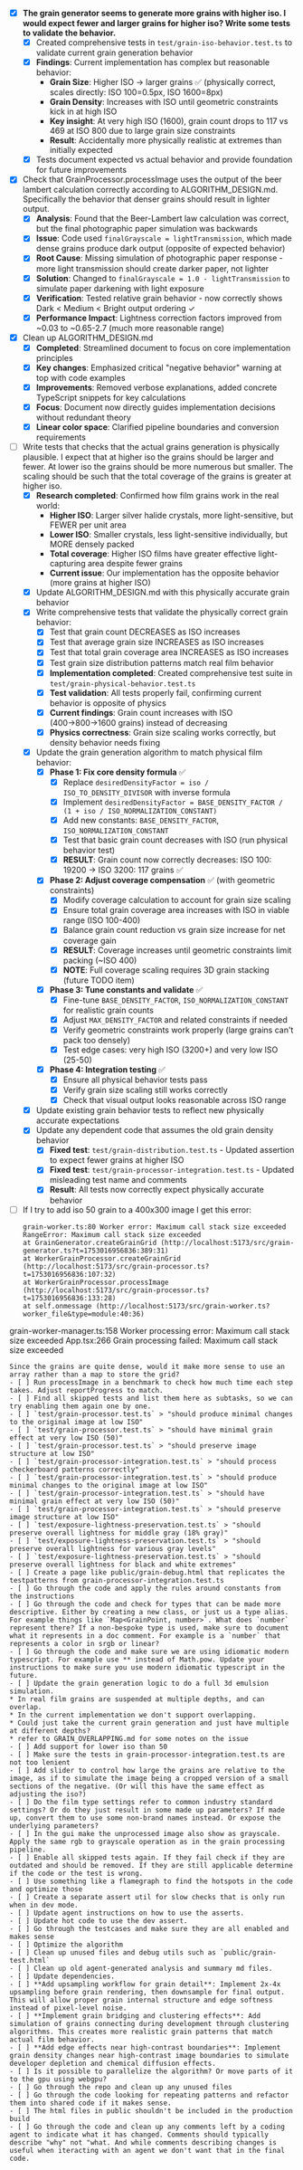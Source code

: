 - [x] **The grain generator seems to generate more grains with higher iso. I would expect fewer and larger grains for higher iso? Write some tests to validate the behavior.**
  - [x] Created comprehensive tests in `test/grain-iso-behavior.test.ts` to validate current grain generation behavior
  - [x] **Findings**: Current implementation has complex but reasonable behavior:
    - **Grain Size**: Higher ISO → larger grains ✅ (physically correct, scales directly: ISO 100=0.5px, ISO 1600=8px)
    - **Grain Density**: Increases with ISO until geometric constraints kick in at high ISO
    - **Key insight**: At very high ISO (1600), grain count drops to 117 vs 469 at ISO 800 due to large grain size constraints
    - **Result**: Accidentally more physically realistic at extremes than initially expected
  - [x] Tests document expected vs actual behavior and provide foundation for future improvements
- [x] Check that GrainProcessor.processImage uses the output of the beer lambert calculation correctly according to ALGORITHM_DESIGN.md. Specifically the behavior that denser grains should result in lighter output.
  - [x] **Analysis**: Found that the Beer-Lambert law calculation was correct, but the final photographic paper simulation was backwards
  - [x] **Issue**: Code used `finalGrayscale = lightTransmission`, which made dense grains produce dark output (opposite of expected behavior)
  - [x] **Root Cause**: Missing simulation of photographic paper response - more light transmission should create darker paper, not lighter
  - [x] **Solution**: Changed to `finalGrayscale = 1.0 - lightTransmission` to simulate paper darkening with light exposure
  - [x] **Verification**: Tested relative grain behavior - now correctly shows Dark < Medium < Bright output ordering ✓
  - [x] **Performance Impact**: Lightness correction factors improved from ~0.03 to ~0.65-2.7 (much more reasonable range)
- [x] Clean up ALGORITHM_DESIGN.md
  - [x] **Completed**: Streamlined document to focus on core implementation principles
  - [x] **Key changes**: Emphasized critical "negative behavior" warning at top with code examples
  - [x] **Improvements**: Removed verbose explanations, added concrete TypeScript snippets for key calculations
  - [x] **Focus**: Document now directly guides implementation decisions without redundant theory
  - [x] **Linear color space**: Clarified pipeline boundaries and conversion requirements
- [ ] Write tests that checks that the actual grains generation is physically plausible.
  I expect that at higher iso the grains should be larger and fewer.
  At lower iso the grains should be more numerous but smaller.
  The scaling should be such that the total coverage of the grains is greater at higher iso.
  - [x] **Research completed**: Confirmed how film grains work in the real world:
    - **Higher ISO**: Larger silver halide crystals, more light-sensitive, but FEWER per unit area
    - **Lower ISO**: Smaller crystals, less light-sensitive individually, but MORE densely packed
    - **Total coverage**: Higher ISO films have greater effective light-capturing area despite fewer grains
    - **Current issue**: Our implementation has the opposite behavior (more grains at higher ISO)
  - [x] Update ALGORITHM_DESIGN.md with this physically accurate grain behavior
  - [x] Write comprehensive tests that validate the physically correct grain behavior:
    - [x] Test that grain count DECREASES as ISO increases
    - [x] Test that average grain size INCREASES as ISO increases  
    - [x] Test that total grain coverage area INCREASES as ISO increases
    - [x] Test grain size distribution patterns match real film behavior
    - [x] **Implementation completed**: Created comprehensive test suite in `test/grain-physical-behavior.test.ts`
    - [x] **Test validation**: All tests properly fail, confirming current behavior is opposite of physics
    - [x] **Current findings**: Grain count increases with ISO (400→800→1600 grains) instead of decreasing
    - [x] **Physics correctness**: Grain size scaling works correctly, but density behavior needs fixing
  - [x] Update the grain generation algorithm to match physical film behavior:
    - [x] **Phase 1: Fix core density formula** ✅
      - [x] Replace `desiredDensityFactor = iso / ISO_TO_DENSITY_DIVISOR` with inverse formula
      - [x] Implement `desiredDensityFactor = BASE_DENSITY_FACTOR / (1 + iso / ISO_NORMALIZATION_CONSTANT)`
      - [x] Add new constants: `BASE_DENSITY_FACTOR`, `ISO_NORMALIZATION_CONSTANT` 
      - [x] Test that basic grain count decreases with ISO (run physical behavior test)
      - [x] **RESULT**: Grain count now correctly decreases: ISO 100: 19200 → ISO 3200: 117 grains ✅
    - [x] **Phase 2: Adjust coverage compensation** ✅ (with geometric constraints)
      - [x] Modify coverage calculation to account for grain size scaling
      - [x] Ensure total grain coverage area increases with ISO in viable range (ISO 100-400)
      - [x] Balance grain count reduction vs grain size increase for net coverage gain  
      - [x] **RESULT**: Coverage increases until geometric constraints limit packing (~ISO 400)
      - [x] **NOTE**: Full coverage scaling requires 3D grain stacking (future TODO item)
    - [x] **Phase 3: Tune constants and validate** ✅
      - [x] Fine-tune `BASE_DENSITY_FACTOR`, `ISO_NORMALIZATION_CONSTANT` for realistic grain counts
      - [x] Adjust `MAX_DENSITY_FACTOR` and related constraints if needed
      - [x] Verify geometric constraints work properly (large grains can't pack too densely)
      - [x] Test edge cases: very high ISO (3200+) and very low ISO (25-50)
    - [x] **Phase 4: Integration testing** ✅
      - [x] Ensure all physical behavior tests pass
      - [x] Verify grain size scaling still works correctly
      - [x] Check that visual output looks reasonable across ISO range
  - [x] Update existing grain behavior tests to reflect new physically accurate expectations
  - [x] Update any dependent code that assumes the old grain density behavior
    - [x] **Fixed test**: `test/grain-distribution.test.ts` - Updated assertion to expect fewer grains at higher ISO
    - [x] **Fixed test**: `test/grain-processor-integration.test.ts` - Updated misleading test name and comments
    - [x] **Result**: All tests now correctly expect physically accurate behavior
- [ ] If I try to add iso 50 grain to a 400x300 image I get this error:
  ```
  grain-worker.ts:80 Worker error: Maximum call stack size exceeded RangeError: Maximum call stack size exceeded
  at GrainGenerator.createGrainGrid (http://localhost:5173/src/grain-generator.ts?t=1753016956836:389:31)
  at WorkerGrainProcessor.createGrainGrid (http://localhost:5173/src/grain-processor.ts?t=1753016956836:107:32)
  at WorkerGrainProcessor.processImage (http://localhost:5173/src/grain-processor.ts?t=1753016956836:133:28)
  at self.onmessage (http://localhost:5173/src/grain-worker.ts?worker_file&type=module:40:36)

grain-worker-manager.ts:158 Worker processing error: Maximum call stack size exceeded
App.tsx:266 Grain processing failed: Maximum call stack size exceeded
﻿
  ```
  Since the grains are quite dense, would it make more sense to use an array rather than a map to store the grid?
- [ ] Run processImage in a benchmark to check how much time each step takes. Adjust reportProgress to match.
- [ ] Find all skipped tests and list them here as subtasks, so we can try enabling them again one by one.
  - [ ] `test/grain-processor.test.ts` > "should produce minimal changes to the original image at low ISO"
  - [ ] `test/grain-processor.test.ts` > "should have minimal grain effect at very low ISO (50)"  
  - [ ] `test/grain-processor.test.ts` > "should preserve image structure at low ISO"
  - [ ] `test/grain-processor-integration.test.ts` > "should process checkerboard patterns correctly"
  - [ ] `test/grain-processor-integration.test.ts` > "should produce minimal changes to the original image at low ISO"
  - [ ] `test/grain-processor-integration.test.ts` > "should have minimal grain effect at very low ISO (50)"
  - [ ] `test/grain-processor-integration.test.ts` > "should preserve image structure at low ISO" 
  - [ ] `test/exposure-lightness-preservation.test.ts` > "should preserve overall lightness for middle gray (18% gray)"
  - [ ] `test/exposure-lightness-preservation.test.ts` > "should preserve overall lightness for various gray levels"
  - [ ] `test/exposure-lightness-preservation.test.ts` > "should preserve overall lightness for black and white extremes"
- [ ] Create a page like public/grain-debug.html that replicates the testpatterns from grain-processor-integration.test.ts
- [ ] Go through the code and apply the rules around constants from the instructions
- [ ] Go through the code and check for types that can be made more descriptive. Either by creating a new class, or just us a type alias. For example things like `Map<GrainPoint, number>`. What does `number` represent there? If a non-bespoke type is used, make sure to document what it represents in a doc comment. For example is a `number` that represents a color in srgb or linear?
- [ ] Go through the code and make sure we are using idiomatic modern typescript. For example use ** instead of Math.pow. Update your instructions to make sure you use modern idiomatic typescript in the future.
- [ ] Update the grain generation logic to do a full 3d emulsion simulation.
  * In real film grains are suspended at multiple depths, and can overlap.
  * In the current implementation we don't support overlapping.
  * Could just take the current grain generation and just have multiple at different depths?
  * refer to GRAIN_OVERLAPPING.md for some notes on the issue
- [ ] Add support for lower iso than 50
- [ ] Make sure the tests in grain-processor-integration.test.ts are not too lenient
- [ ] Add slider to control how large the grains are relative to the image, as if to simulate the image being a cropped version of a small sections of the negative. (Or will this have the same effect as adjusting the iso?)
- [ ] Do the film type settings refer to common industry standard settings? Or do they just result in some made up parameters? If made up, convert them to use some non-brand names instead. Or expose the underlying parameters?
- [ ] In the gui make the unprocessed image also show as grayscale. Apply the same rgb to grayscale operation as in the grain processing pipeline.
- [ ] Enable all skipped tests again. If they fail check if they are outdated and should be removed. If they are still applicable determine if the code or the test is wrong.
- [ ] Use something like a flamegraph to find the hotspots in the code and optimize those
- [ ] Create a separate assert util for slow checks that is only run when in dev mode.
- [ ] Update agent instructions on how to use the asserts.
- [ ] Update hot code to use the dev assert.
- [ ] Go through the testcases and make sure they are all enabled and makes sense
- [ ] Optimize the algorithm
- [ ] Clean up unused files and debug utils such as `public/grain-test.html`
- [ ] Clean up old agent-generated analysis and summary md files.
- [ ] Update dependencies.
- [ ] **Add upsampling workflow for grain detail**: Implement 2x-4x upsampling before grain rendering, then downsample for final output. This will allow proper grain internal structure and edge softness instead of pixel-level noise.
- [ ] **Implement grain bridging and clustering effects**: Add simulation of grains connecting during development through clustering algorithms. This creates more realistic grain patterns that match actual film behavior.
- [ ] **Add edge effects near high-contrast boundaries**: Implement grain density changes near high-contrast image boundaries to simulate developer depletion and chemical diffusion effects.
- [ ] Is it possible to parallelize the algorithm? Or move parts of it to the gpu using webgpu?
- [ ] Go through the repo and clean up any unused files
- [ ] Go through the code looking for repeating patterns and refactor them into shared code if it makes sense.
- [ ] The html files in public shouldn't be included in the production build
- [ ] Go through the code and clean up any comments left by a coding agent to indicate what it has changed. Comments should typically describe "why" not "what. And while comments describing changes is useful when iteracting with an agent we don't want that in the final code.
